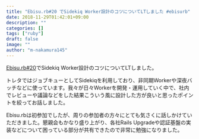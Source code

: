 ```yaml
---
title: "Ebisu.rb#20 でSidekiq Worker設計のコツについてLTしました #ebisurb"
date: 2018-11-29T01:42:01+09:00
description: ""
categories: []
tags: ["ruby"]
draft: false
image: ""
author: "m-nakamura145"
---
```


<script async class="speakerdeck-embed" data-id="86b2bba6dfda49589b7133bf5547ca09" data-ratio="1.77777777777778" src="//speakerdeck.com/assets/embed.js"></script>

[Ebisu.rb#20](https://ebisurb.connpass.com/event/106935/)でSidekiq Worker設計のコツについてLTしました。

トレタではジョブキューとしてSidekiqを利用しており、非同期Workerや深夜バッチなどに使っています。我々が日々Workerを開発・運用していく中で、社内でレビューや議論などをした結果こういう風に設計した方が良いと思ったポイントを絞ってお話しました。

Ebisu.rbは初参加でしたが、周りの参加者の方々にとても気さくに話しかけていただきました。懇親会もかなり盛り上がり、各社Rails Upgradeや認証基盤の実装などについて困っている部分が共有できたので非常に勉強になりました。


